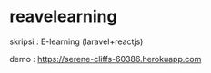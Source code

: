# reavelearning
skripsi : E-learning (laravel+reactjs)

demo : https://serene-cliffs-60386.herokuapp.com
